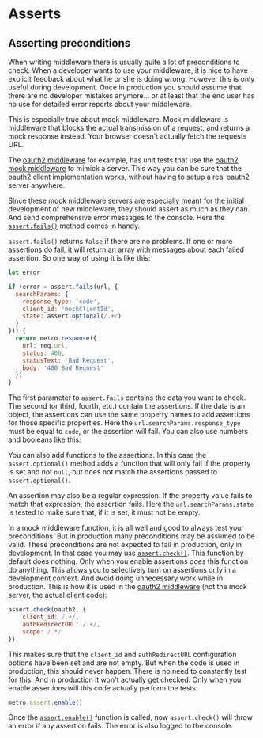 # Asserts

## Asserting preconditions

When writing middleware there is usually quite a lot of preconditions to check. When a developer wants to use your middleware, it is nice to have explicit feedback about what he or she is doing wrong. However this is only useful during development. Once in production you should assume that there are no developer mistakes anymore... or at least that the end user has no use for detailed error reports about your middleware.

This is especially true about mock middleware. Mock middleware is middleware that blocks the actual transmission of a request, and returns a mock response instead. Your browser doesn't actually fetch the requests URL.

The [oauth2 middleware](./middleware/oauth2.md) for example, has unit tests that use the [oauth2 mock middleware](./middleware/oauth2mock.md) to mimick a server. This way you can be sure that the oauth2 client implementation works, without having to setup a real oauth2 server anywhere.

Since these mock middleware servers are especially meant for the initial development of new middleware, they should assert as much as they can. And send comprehensive error messages to the console. Here the [`assert.fails()`](./reference/assert/fails.md) method comes in handy.

`assert.fails()` returns `false` if there are no problems. If one or more assertions do fail, it will return an array with messages about each failed assertion. So one way of using it is like this:

```javascript
let error

if (error = assert.fails(url, {
  searchParams: {
    response_type: 'code',
    client_id: 'mockClientId',
    state: assert.optional(/.+/)
  }
})) {
  return metro.response({
    url: req.url,
    status: 400,
    statusText: 'Bad Request',
    body: '400 Bad Request'
  })
}
```

The first parameter to `assert.fails` contains the data you want to check. The second (or third, fourth, etc.) contain the assertions. If the data is an object, the assertions can use the same property names to add assertions for those specific properties. Here the `url.searchParams.response_type` must be equal to `code`, or the assertion will fail. You can also use numbers and booleans like this.

You can also add functions to the assertions. In this case the `assert.optional()` method adds a function that will only fail if the property is set and not `null`, but does not match the assertions passed to `assert.optional()`.

An assertion may also be a regular expression. If the property value fails to match that expression, the assertion fails. Here the `url.searchParams.state` is tested to make sure that, if it is set, it must not be empty.

In a mock middleware function, it is all well and good to always test your preconditions. But in production many preconditions may be assumed to be valid. These preconditions are not expected to fail in production, only in development. In that case you may use [`assert.check()`]('./reference/assert/check.md'). This function by default does nothing. Only when you enable assertions does this function do anything. This allows you to selectively turn on assertions only in a development context. And avoid doing unnecessary work while in production. This is how it is used in the [oauth2 middleware](./middleware/oauth2.md) (not the mock server, the actual client code):

```javascript
assert.check(oauth2, {
	client_id: /.+/,
	authRedirectURL: /.+/,
	scope: /.*/
})
```

This makes sure that the `client_id` and `authRedirectURL` configuration options have been set and are not empty. But when the code is used in production, this should never happen. There is no need to constantly test for this. And in production it won't actually get checked. Only when you enable assertions will this code actually perform the tests:

```javascript
metro.assert.enable()
```

Once the [`assert.enable()`](./reference/assert/enable.md) function is called, now `assert.check()` will throw an error if any assertion fails. The error is also logged to the console.